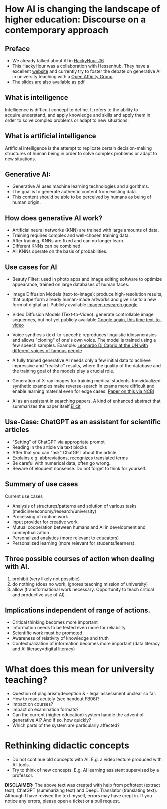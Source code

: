# How AI is changing the landscape of higher education: Discourse on a contemporary approach

## Preface

- We already talked about AI in [HackyHour #6](2023-01-25-HackyHour-6.md)
- This HackyHour was a collaboration with Hessenhub.
They have a excellent
[website](https://www.uni-giessen.de/de/fbz/zentren/zfbk/hessenhub) and
currently try to foster the debate on generative AI in university teaching with a
[Open Affinity Group](htps://www.uni-giessen.de/de/fbz/zentren/zfbk/hessenhub/ki). 
- The [slides are also available as pdf](https://github.com/HackyHour/Giessen/blob/gh-pages/notes/2023-02-22-sb-jh-generative-ai-university.pdf)
 
## What is intelligence

Intelligence is difficult concept to define. It refers to the ability to 
acquire,understand, and apply knowledge and skills and apply them in order to 
solve complex problems or adapt to new situations.
    
## What is artificial intelligence

Artificial intelligence is the attempt to replicate certain decision-making 
structures of human being in order to solve complex problems or adapt to new situations.

## Generative AI:

- Generative AI uses machine learning technologies and algorithms.
- The goal is to generate authentic content from existing data.
- This content should be able to be perceived by humans as being of human origin.

## How does generative AI work?

- Artificial neural networks (KNN) are trained with large amounts of data.
- Training requires complex and well-chosen training data.
- After training, KNNs are fixed and can no longer learn.
- Different KNNs can be combined.
- All KNNs operate on the basis of probabilities.

## Use cases for AI

- Beauty Filter: used in photo apps and image editing software to optimize appearance,
trained on large databases of human faces.

- Image Diffusion Models (text-to-image): produce high-resolution results, 
that outperform already human-made artworks and give rise to a new form of digital art.
 Publicly available.[imagen.research.google](https://imagen.research.google/)

- Video Diffusion Models (Text-to-Video): generate controllable image sequences,
 but not yet publicly available.[Google again, this time text-to-video](https://imagen.research.google/video/)

- Voice synthesis (text-to-speech): reproduces linguistic idiosyncrasies and 
allows "cloning" of one's own voice. The model is trained using a few speech samples.
Example: [Leonardo Di Caprio at the UN with different voices of famous people](https://www.youtube.com/watch?v=17_xLsqny9E)

- A fully trained generative AI needs only a few initial data to achieve 
impressive and "realistic" results, where the quality of the database and the 
training goal of the models play a crucial role.

- Generation of X-ray images for training medical students. 
Individualized synthetic examples make reverse-search in exams more difficult and 
enable learning material even for edge cases. [Paper on this via NCBI](https://www.ncbi.nlm.nih.gov/pmc/articles/PMC9345230/)

- AI as an assistant in searching papers. 
A kind of enhanced abstract that summarizes the paper itself.[Elicit](https://elicit.org/)

## Use-Case: ChatGPT as an assistant for scientific articles

- "Setting" of ChatGPT via appropriate prompt
- Reading in the article via text blocks
- After that you can "ask" ChatGPT about the article
- Explains e.g. abbreviations, recognizes translated terms
- Be careful with numerical data, often go wrong.
- Beware of eloquent nonsense. Do not forget to think for yourself.

## Summary of use cases

Current use cases
- Analysis of structures/patterns and solution of various tasks
(medicine/economy/research/university)
- Processing of routine work
- Input provider for creative work
- Mutual cooperation between humans and AI in development and
conceptualization
- Personalized analytics (more relevant to educators)
- Personalized learning (more relevant for students/learners).

## Three possible courses of action when dealing with AI.

1. prohibit (very likely not possible)
2. do nothing (does no work, ignores teaching mission of university)
3. allow (transformational work necessary.
 Opportunity to teach critical and productive use of AI).

## Implications independent of range of actions.
- Critical thinking becomes more important
- Information needs to be tested even more for reliability
- Scientific work must be promoted
- Awareness of relativity of knowledge and truth
- Contextualization of information becomes more important
(data literacy and AI literacy=digital literacy)


# What does this mean for university teaching?
- Question of plagiarism/deception & - legal assessment unclear so far.
- How to react acutely (see handout FB06)?
- Impact on courses?
- Impact on examination formats?
- Can the current (higher education) system handle the advent of generative AI?
And if so, how quickly?
- Which parts of the system are particularly affected?

# Rethinking didactic concepts
- Do not continue old concepts with AI. E.g. a video lecture produced with AI-tools.
- Try to think of new concepts. E.g. AI learning assistent supervised by a professor.


**DISCLAIMER:** The above text was created with help from pdftotext (extract text),
ChatGPT (summarizing text) and DeepL Translator (translating text).
Although I have revised the text myself, errors may have crept in.
If you notice any errors, please open a ticket or a pull request.
